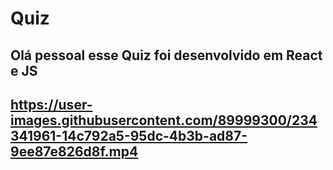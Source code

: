 # Quiz
<h2>Olá pessoal  esse Quiz foi desenvolvido em React e JS <h2>




https://user-images.githubusercontent.com/89999300/234341961-14c792a5-95dc-4b3b-ad87-9ee87e826d8f.mp4

